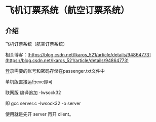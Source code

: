 # 飞机订票系统（航空订票系统）

## 介绍
飞机订票系统（航空订票系统）

相关博客：[https://blog.csdn.net/Ikaros_521/article/details/94864773](https://blog.csdn.net/Ikaros_521/article/details/94864773)

登录需要的账号和密码存储在passenger.txt文件中

单机版直接运行exe即可

联网版 编译追加 -lwsock32

即 gcc server.c -lwsock32 -o server

使用就是先开 server 再开 client。